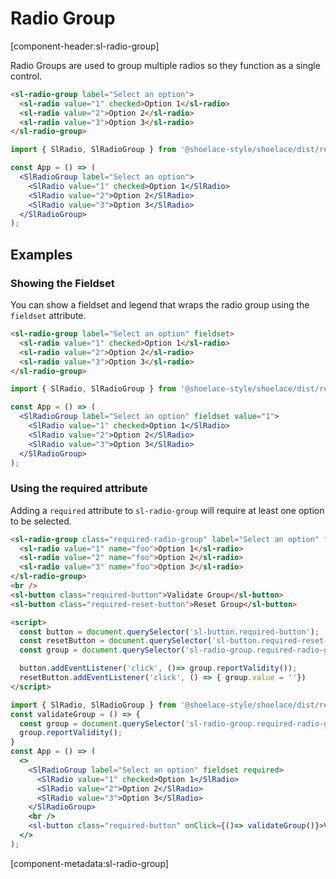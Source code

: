 # Radio Group

[component-header:sl-radio-group]

Radio Groups are used to group multiple radios so they function as a single control.

```html preview
<sl-radio-group label="Select an option">
  <sl-radio value="1" checked>Option 1</sl-radio>
  <sl-radio value="2">Option 2</sl-radio>
  <sl-radio value="3">Option 3</sl-radio>
</sl-radio-group>
```

```jsx react
import { SlRadio, SlRadioGroup } from '@shoelace-style/shoelace/dist/react';

const App = () => (
  <SlRadioGroup label="Select an option">
    <SlRadio value="1" checked>Option 1</SlRadio>
    <SlRadio value="2">Option 2</SlRadio>
    <SlRadio value="3">Option 3</SlRadio>
  </SlRadioGroup>
);
```

## Examples

### Showing the Fieldset

You can show a fieldset and legend that wraps the radio group using the `fieldset` attribute.

```html preview
<sl-radio-group label="Select an option" fieldset>
  <sl-radio value="1" checked>Option 1</sl-radio>
  <sl-radio value="2">Option 2</sl-radio>
  <sl-radio value="3">Option 3</sl-radio>
</sl-radio-group>
```

```jsx react
import { SlRadio, SlRadioGroup } from '@shoelace-style/shoelace/dist/react';

const App = () => (
  <SlRadioGroup label="Select an option" fieldset value="1">
    <SlRadio value="1" checked>Option 1</SlRadio>
    <SlRadio value="2">Option 2</SlRadio>
    <SlRadio value="3">Option 3</SlRadio>
  </SlRadioGroup>
);
```

### Using the required attribute

Adding a `required` attribute to `sl-radio-group` will require at least one option to be selected.

```html preview
<sl-radio-group class="required-radio-group" label="Select an option" fieldset required>
  <sl-radio value="1" name="foo">Option 1</sl-radio>
  <sl-radio value="2" name="foo">Option 2</sl-radio>
  <sl-radio value="3" name="foo">Option 3</sl-radio>
</sl-radio-group>
<br />
<sl-button class="required-button">Validate Group</sl-button>
<sl-button class="required-reset-button">Reset Group</sl-button>

<script>
  const button = document.querySelector('sl-button.required-button');
  const resetButton = document.querySelector('sl-button.required-reset-button');
  const group = document.querySelector('sl-radio-group.required-radio-group');

  button.addEventListener('click', ()=> group.reportValidity());
  resetButton.addEventListener('click', () => { group.value = ''})
</script>
```

```jsx react
import { SlRadio, SlRadioGroup } from '@shoelace-style/shoelace/dist/react';
const validateGroup = () => {
  const group = document.querySelector('sl-radio-group.required-radio-group');
  group.reportValidity();
}
const App = () => (
  <>
    <SlRadioGroup label="Select an option" fieldset required>
      <SlRadio value="1" checked>Option 1</SlRadio>
      <SlRadio value="2">Option 2</SlRadio>
      <SlRadio value="3">Option 3</SlRadio>
    </SlRadioGroup>
    <br />
    <sl-button class="required-button" onClick={()=> validateGroup()}>Validate Group</sl-button>
  </>
);
```

[component-metadata:sl-radio-group]
